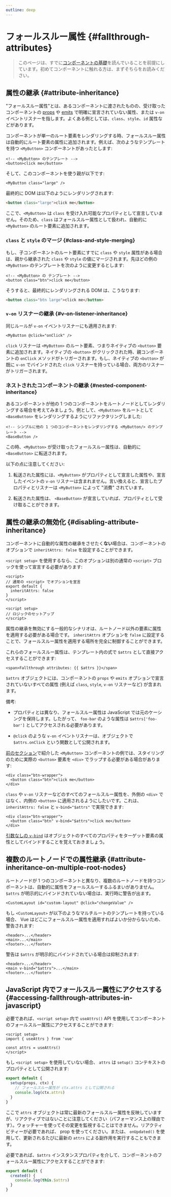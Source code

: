 ```yaml
---
outline: deep
---
```


# フォールスルー属性 {#fallthrough-attributes}

> このページは、すでに[コンポーネントの基礎](/guide/essentials/component-basics)を読んでいることを前提にしています。初めてコンポーネントに触れる方は、まずそちらをお読みください。

## 属性の継承 {#attribute-inheritance}

"フォールスルー属性"とは、あるコンポーネントに渡されたものの、受け取ったコンポーネントの [props](./props) や [emits](./events#declaring-emitted-events) で明確に宣言されていない属性、または `v-on` イベントリスナーを指します。よくある例としては、`class`、`style`、`id` 属性などがあります。

コンポーネントが単一のルート要素をレンダリングする時、フォールスルー属性は自動的にルート要素の属性に追加されます。例えば、次のようなテンプレートを持つ `<MyButton>` コンポーネントがあったとします:

```vue-html
<!-- <MyButton> のテンプレート -->
<button>click me</button>
```

そして、このコンポーネントを使う親が以下です:

```vue-html
<MyButton class="large" />
```

最終的に DOM は以下のようにレンダリングされます:

```html
<button class="large">click me</button>
```

ここで、`<MyButton>` は `class` を受け入れ可能なプロパティとして宣言していません。そのため、`class` はフォールスルー属性として扱われ、自動的に `<MyButton>` のルート要素に追加されます。

### `class` と `style` のマージ {#class-and-style-merging}

もし、子コンポーネントのルート要素にすでに `class` や `style` 属性がある場合は、親から継承された `class` や `style` の値にマージされます。先ほどの例の `<MyButton>` のテンプレートを次のように変更するとします:

```vue-html
<!-- <MyButton> の テンプレート -->
<button class="btn">click me</button>
```

そうすると、最終的にレンダリングされる DOM は、こうなります:

```html
<button class="btn large">click me</button>
```

### `v-on` リスナーの継承 {#v-on-listener-inheritance}

同じルールが `v-on` イベントリスナーにも適用されます:

```vue-html
<MyButton @click="onClick" />
```

`click` リスナーは `<MyButton>` のルート要素、つまりネイティブの `<button>` 要素に追加されます。ネイティブの `<button>` がクリックされた時、親コンポーネントの `onClick` メソッドがトリガーされます。もし、ネイティブの `<button>` が既に `v-on` でバインドされた `click` リスナーを持っている場合、両方のリスナーがトリガーされます。

### ネストされたコンポーネントの継承 {#nested-component-inheritance}

あるコンポーネントが他の 1 つのコンポーネントをルートノードとしてレンダリングする場合を考えてみましょう。例として、`<MyButton>` をルートとして `<BaseButton>` をレンダリングするようにリファクタリングしました:

```vue-html
<!-- シンプルに他の 1 つのコンポーネントをレンダリングする <MyButton/> のテンプレート -->
<BaseButton />
```

この時、`<MyButton>` が受け取ったフォールスルー属性は、自動的に `<BaseButton>` に転送されます。

以下の点に注意してください:

1. 転送された属性には、`<MyButton>` がプロパティとして宣言した属性や、宣言したイベントの `v-on` リスナーは含まれません。言い換えると、宣言したプロパティとリスナーは `<MyButton>` によって "消費" されています。

2. 転送された属性は、 `<BaseButton>` が宣言していれば、プロパティとして受け取ることができます。

## 属性の継承の無効化 {#disabling-attribute-inheritance}

コンポーネントに自動的な属性の継承をさせたく**ない**場合は、コンポーネントのオプションで `inheritAttrs: false` を設定することができます。

<div class="composition-api">

`<script setup>` を使用するなら、このオプションは別の通常の `<script>` ブロックを使って宣言する必要があります:

```vue
<script>
// 通常の <script> でオプションを宣言
export default {
  inheritAttrs: false
}
</script>

<script setup>
// ロジックのセットアップ
</script>
```

</div>

属性の継承を無効にする一般的なシナリオは、ルートノード以外の要素に属性を適用する必要がある場合です。 `inheritAttrs` オプションを `false` に設定することで、フォールスルー属性を適用する場所を完全に制御することができます。

これらのフォールスルー属性は、テンプレート内の式で `$attrs` として直接アクセスすることができます:

```vue-html
<span>Fallthrough attributes: {{ $attrs }}</span>
```

`$attrs` オブジェクトには、コンポーネントの `props` や `emits` オプションで宣言されていないすべての属性 (例えば `class`, `style`, `v-on` リスナーなど) が含まれます。

備考:

- プロパティとは異なり、フォールスルー属性は JavaScript では元のケーシングを保持します。したがって、 `foo-bar` のような属性は `$attrs['foo-bar']` としてアクセスされる必要があります。

- `@click` のような `v-on` イベントリスナーは、オブジェクトで `$attrs.onClick` という関数として公開されます。

[前のセクション](#attribute-inheritance)で紹介した `<MyButton>` コンポーネントの例では、スタイリングのために実際の `<button>` 要素を `<div>` でラップする必要がある場合があります:

```vue-html
<div class="btn-wrapper">
  <button class="btn">click me</button>
</div>
```

`class` や `v-on` リスナーなどのすべてのフォールスルー属性を、外側の `<div>` ではなく、内側の `<button>` に適用されるようにしたいです。これは、 `inheritAttrs: false` と `v-bind="$attrs"` で実現できます:

```vue-html{2}
<div class="btn-wrapper">
  <button class="btn" v-bind="$attrs">click me</button>
</div>
```

[引数なしの `v-bind`](/guide/essentials/template-syntax#dynamically-binding-multiple-attributes) はオブジェクトのすべてのプロパティをターゲット要素の属性としてバインドすることを覚えておきましょう。

## 複数のルートノードでの属性継承 {#attribute-inheritance-on-multiple-root-nodes}

ルートノードが 1 つのコンポーネントと異なり、複数のルートノードを持つコンポーネントは、自動的に属性をフォールスルーするふるまいがありません。 `$attrs` が明示的にバインドされていない場合は、実行時に警告が出ます。

```vue-html
<CustomLayout id="custom-layout" @click="changeValue" />
```

もし `<CustomLayout>` が以下のようなマルチルートのテンプレートを持っている場合、 Vue はどこにフォールスルー属性を適用すればよいか分からないため、警告されます:

```vue-html
<header>...</header>
<main>...</main>
<footer>...</footer>
```

警告は `$attrs` が明示的にバインドされている場合は抑制されます:

```vue-html{2}
<header>...</header>
<main v-bind="$attrs">...</main>
<footer>...</footer>
```

## JavaScript 内でフォールスルー属性にアクセスする {#accessing-fallthrough-attributes-in-javascript}

<div class="composition-api">

必要であれば、`<script setup>` 内で `useAttrs()` API を使用してコンポーネントのフォールスルー属性にアクセスすることができます:

```vue
<script setup>
import { useAttrs } from 'vue'

const attrs = useAttrs()
</script>
```

もし `<script setup>` を使用していない場合、 `attrs` は `setup()` コンテキストのプロパティとして公開されます:

```js
export default {
  setup(props, ctx) {
    // フォールスルー属性が ctx.attrs として公開される
    console.log(ctx.attrs)
  }
}
```

ここで `attrs` オブジェクトは常に最新のフォールスルー属性を反映していますが、リアクティブではないことに注意してください（パフォーマンス上の理由です）。ウォッチャーを使ってその変更を監視することはできません。リアクティビティーが必要であれば、 prop を使ってください。または、 `onUpdated()` を使用して、更新されるたびに最新の `attrs` による副作用を実行することもできます。

</div>

<div class="options-api">

必要であれば、`$attrs` インスタンスプロパティを介して、コンポーネントのフォールスルー属性にアクセスすることができます:

```js
export default {
  created() {
    console.log(this.$attrs)
  }
}
```

</div>

